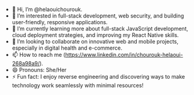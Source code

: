 - 👋 Hi, I’m @helaouichourouk.
- 👀 I’m interested in full-stack development, web security, and building user-friendly, responsive applications.
- 🌱 I’m currently learning more about full-stack JavaScript development, cloud deployment strategies, and improving my React Native skills.
- 💞️ I’m looking to collaborate on innovative web and mobile projects, especially in digital health and e-commerce.
- 📫 How to reach me (https://www.linkedin.com/in/chourouk-helaoui-268a98a9/).
- 😄 Pronouns: She/Her
- ⚡ Fun fact: I enjoy reverse engineering and discovering ways to make technology work seamlessly with minimal resources!

<!---
helaouichourouk/helaouichourouk is a ✨ special ✨ repository because its `README.md` (this file) appears on your GitHub profile.
You can click the Preview link to take a look at your changes.
--->
